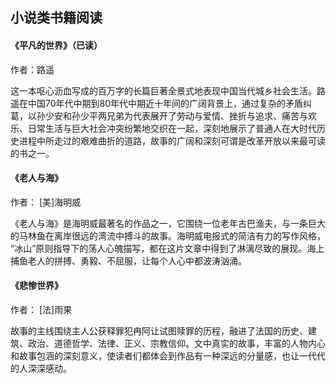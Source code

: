 
## 小说类书籍阅读

#### 《平凡的世界》（已读）

作者：路遥

这一本呕心沥血写成的百万字的长篇巨著全景式地表现中国当代城乡社会生活。路遥在中国70年代中期到80年代中期近十年间的广阔背景上，通过复杂的矛盾纠葛，以孙少安和孙少平两兄弟为代表展开了劳动与爱情、挫折与追求、痛苦与欢乐、日常生活与巨大社会冲突纷繁地交织在一起，深刻地展示了普通人在大时代历史进程中所走过的艰难曲折的道路，故事的广阔和深刻可谓是改革开放以来最可读的书之一。


#### 《老人与海》

作者： [美]海明威

《老人与海》是海明威最著名的作品之一，它围绕一位老年古巴渔夫，与一条巨大的马林鱼在离岸很远的湾流中搏斗的故事。海明威电报式的简洁有力的写作风格， “冰山”原则指导下的荡人心魄描写，都在这片文章中得到了淋漓尽致的展现。海上捕鱼老人的拼搏、勇毅、不屈服，让每个人心中都波涛汹涌。


#### 《悲惨世界》

作者： [法]雨果

故事的主线围绕主人公获释罪犯冉阿让试图赎罪的历程，融进了法国的历史、建筑、政治、道德哲学、法律、正义、宗教信仰。文中真实的故事，丰富的人物内心和故事包涵的深刻意义，使读者们都体会到作品有一种深远的分量感，也让一代代的人深深感动。
